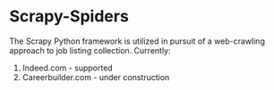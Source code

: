 # Scrapy-Spiders

The Scrapy Python framework is utilized in pursuit of a web-crawling approach to job listing collection. Currently:

  1. Indeed.com - supported
  2. Careerbuilder.com - under construction
